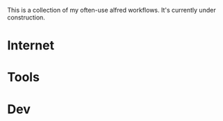 This is a collection of my often-use alfred workflows. It's currently under construction.
# Internet




# Tools





# Dev
